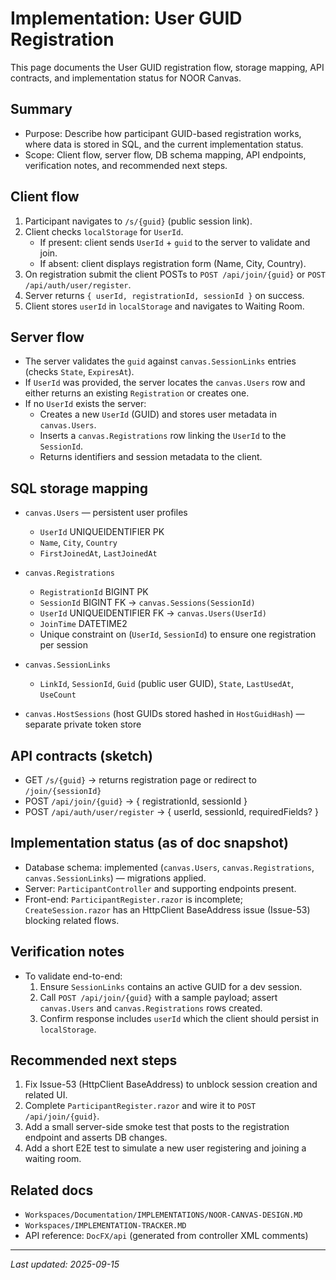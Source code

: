 # Implementation: User GUID Registration

This page documents the User GUID registration flow, storage mapping, API contracts, and implementation status for NOOR Canvas.

## Summary
- Purpose: Describe how participant GUID-based registration works, where data is stored in SQL, and the current implementation status.
- Scope: Client flow, server flow, DB schema mapping, API endpoints, verification notes, and recommended next steps.

## Client flow
1. Participant navigates to `/s/{guid}` (public session link).
2. Client checks `localStorage` for `UserId`.
   - If present: client sends `UserId` + `guid` to the server to validate and join.
   - If absent: client displays registration form (Name, City, Country).
3. On registration submit the client POSTs to `POST /api/join/{guid}` or `POST /api/auth/user/register`.
4. Server returns `{ userId, registrationId, sessionId }` on success.
5. Client stores `userId` in `localStorage` and navigates to Waiting Room.

## Server flow
- The server validates the `guid` against `canvas.SessionLinks` entries (checks `State`, `ExpiresAt`).
- If `UserId` was provided, the server locates the `canvas.Users` row and either returns an existing `Registration` or creates one.
- If no `UserId` exists the server:
  - Creates a new `UserId` (GUID) and stores user metadata in `canvas.Users`.
  - Inserts a `canvas.Registrations` row linking the `UserId` to the `SessionId`.
  - Returns identifiers and session metadata to the client.

## SQL storage mapping
- `canvas.Users` — persistent user profiles
  - `UserId` UNIQUEIDENTIFIER PK
  - `Name`, `City`, `Country`
  - `FirstJoinedAt`, `LastJoinedAt`

- `canvas.Registrations`
  - `RegistrationId` BIGINT PK
  - `SessionId` BIGINT FK -> `canvas.Sessions(SessionId)`
  - `UserId` UNIQUEIDENTIFIER FK -> `canvas.Users(UserId)`
  - `JoinTime` DATETIME2
  - Unique constraint on (`UserId`, `SessionId`) to ensure one registration per session

- `canvas.SessionLinks`
  - `LinkId`, `SessionId`, `Guid` (public user GUID), `State`, `LastUsedAt`, `UseCount`

- `canvas.HostSessions` (host GUIDs stored hashed in `HostGuidHash`) — separate private token store

## API contracts (sketch)
- GET  `/s/{guid}` → returns registration page or redirect to `/join/{sessionId}`
- POST `/api/join/{guid}` → { registrationId, sessionId }
- POST `/api/auth/user/register` → { userId, sessionId, requiredFields? }

## Implementation status (as of doc snapshot)
- Database schema: implemented (`canvas.Users`, `canvas.Registrations`, `canvas.SessionLinks`) — migrations applied.
- Server: `ParticipantController` and supporting endpoints present.
- Front-end: `ParticipantRegister.razor` is incomplete; `CreateSession.razor` has an HttpClient BaseAddress issue (Issue-53) blocking related flows.

## Verification notes
- To validate end-to-end:
  1. Ensure `SessionLinks` contains an active GUID for a dev session.
  2. Call `POST /api/join/{guid}` with a sample payload; assert `canvas.Users` and `canvas.Registrations` rows created.
  3. Confirm response includes `userId` which the client should persist in `localStorage`.

## Recommended next steps
1. Fix Issue-53 (HttpClient BaseAddress) to unblock session creation and related UI.
2. Complete `ParticipantRegister.razor` and wire it to `POST /api/join/{guid}`.
3. Add a small server-side smoke test that posts to the registration endpoint and asserts DB changes.
4. Add a short E2E test to simulate a new user registering and joining a waiting room.

## Related docs
- `Workspaces/Documentation/IMPLEMENTATIONS/NOOR-CANVAS-DESIGN.MD`
- `Workspaces/IMPLEMENTATION-TRACKER.MD`
- API reference: `DocFX/api` (generated from controller XML comments)

---

_Last updated: 2025-09-15_
